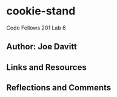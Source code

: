 # cookie-stand
Code Fellows 201 Lab 6

## Author: Joe Davitt

## Links and Resources

## Reflections and Comments
